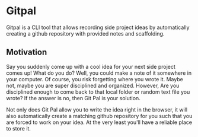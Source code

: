# Gitpal

Gitpal is a CLI tool that allows recording side project ideas
by automatically creating a github repository with provided notes and
scaffolding.

## Motivation

Say you suddenly come up with a cool idea for your next side
project comes up! What do you do? Well, you could make a note of it somewhere in
your computer. Of course, you risk forgetting where you wrote it. Maybe not,
maybe you are super disciplined and organized. However, Are you disciplined
enough to come back to that local folder or random text file you wrote? If the
answer is no, then Git Pal is your solution.

Not only does Git Pal allow you to write the idea right in the browser, it will
also automatically create a matching github repository for you such that you are
forced to work on your idea. At the very least you'll have a reliable place to
store it.
